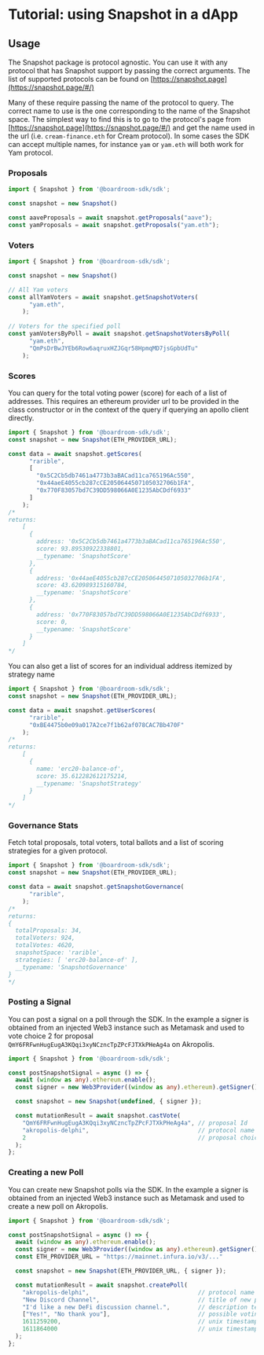 # Tutorial: using Snapshot in a dApp

## Usage

The Snapshot package is protocol agnostic. You can use it with any protocol that has Snapshot support by passing the correct arguments. The list of supported protocols can be found on [https://snapshot.page](https://snapshot.page/#/)

Many of these require passing the name of the protocol to query. The correct name to use is the one corresponding to the name of the Snapshot space. The simplest way to find this is to go to the protocol's page from [https://snapshot.page](https://snapshot.page/#/) and get the name used in the url (i.e. `cream-finance.eth` for Cream protocol). In some cases the SDK can accept multiple names, for instance `yam` or `yam.eth` will both work for Yam protocol.

### Proposals

```typescript
import { Snapshot } from '@boardroom-sdk/sdk';

const snapshot = new Snapshot()

const aaveProposals = await snapshot.getProposals("aave");
const yamProposals = await snapshot.getProposals("yam.eth");
```

### Voters

```typescript
import { Snapshot } from '@boardroom-sdk/sdk';

const snapshot = new Snapshot()

// All Yam voters
const allYamVoters = await snapshot.getSnapshotVoters(
      "yam.eth",
    );
    
// Voters for the specified poll
const yamVotersByPoll = await snapshot.getSnapshotVotersByPoll(
      "yam.eth",
      "QmPsDrBwJYEb6Row6aqruxHZJGqr58HpmqMD7jsGpbUdTu"
    );
```

### Scores

You can query for the total voting power \(score\) for each of a list of addresses. This requires an ethereum provider url to be provided in the class constructor or in the context of the query if querying an apollo client directly.

```typescript
import { Snapshot } from '@boardroom-sdk/sdk';
const snapshot = new Snapshot(ETH_PROVIDER_URL);

const data = await snapshot.getScores(
      "rarible",
      [
        "0x5C2Cb5db7461a4773b3aBACad11ca765196Ac550",
        "0x44aeE4055cb287cCE2050644507105032706b1FA",
        "0x770F83057bd7C39DD598066A0E1235AbCDdf6933"
      ]
    );
/*
returns:
    [
      {
        address: '0x5C2Cb5db7461a4773b3aBACad11ca765196Ac550',
        score: 93.89530922338801,
        __typename: 'SnapshotScore'
      },
      {
        address: '0x44aeE4055cb287cCE2050644507105032706b1FA',
        score: 43.620989315160784,
        __typename: 'SnapshotScore'
      },
      {
        address: '0x770F83057bd7C39DD598066A0E1235AbCDdf6933',
        score: 0,
        __typename: 'SnapshotScore'
      }
    ]
*/
```

You can also get a list of scores for an individual address itemized by strategy name

```typescript
import { Snapshot } from '@boardroom-sdk/sdk';
const snapshot = new Snapshot(ETH_PROVIDER_URL);

const data = await snapshot.getUserScores(
      "rarible",
      "0xBE4475b0e09a017A2ce7f1b62af078CAC7Bb470F"
    );
/*
returns:
    [
      {
        name: 'erc20-balance-of',
        score: 35.612282612175214,
        __typename: 'SnapshotStrategy'
      }
    ]
*/
```

### Governance Stats

Fetch total proposals, total voters, total ballots and a list of scoring strategies for a given protocol.

```typescript
import { Snapshot } from '@boardroom-sdk/sdk';
const snapshot = new Snapshot(ETH_PROVIDER_URL);

const data = await snapshot.getSnapshotGovernance(
      "rarible",
    );
/*
returns:
{
  totalProposals: 34,
  totalVoters: 924,
  totalVotes: 4620,
  snapshotSpace: 'rarible',
  strategies: [ 'erc20-balance-of' ],
  __typename: 'SnapshotGovernance'
}
*/
```

### Posting a Signal

You can post a signal on a poll through the SDK. In the example a signer is obtained from an injected Web3 instance such as Metamask and used to vote choice 2 for proposal `QmY6FRFwnHugEugA3KQqi3xyNCzncTpZPcFJTXkPHeAg4a` on Akropolis.

```typescript
import { Snapshot } from '@boardroom-sdk/sdk';

const postSnapshotSignal = async () => {
  await (window as any).ethereum.enable();
  const signer = new Web3Provider((window as any).ethereum).getSigner();

  const snapshot = new Snapshot(undefined, { signer });

  const mutationResult = await snapshot.castVote(
    "QmY6FRFwnHugEugA3KQqi3xyNCzncTpZPcFJTXkPHeAg4a", // proposal Id
    "akropolis-delphi",                               // protocol name (Snapshot space)
    2                                                 // proposal choice
  );
};
```

### Creating a new Poll

You can create new Snapshot polls via the SDK. In the example a signer is obtained from an injected Web3 instance such as Metamask and used to create a new poll on Akropolis.

```typescript
import { Snapshot } from '@boardroom-sdk/sdk';

const postSnapshotSignal = async () => {
  await (window as any).ethereum.enable();
  const signer = new Web3Provider((window as any).ethereum).getSigner();
  const ETH_PROVIDER_URL = "https://mainnet.infura.io/v3/..."

  const snapshot = new Snapshot(ETH_PROVIDER_URL, { signer });

  const mutationResult = await snapshot.createPoll(
    "akropolis-delphi",                               // protocol name (Snapshot space)
    "New Discord Channel",                            // title of new proposal
    "I'd like a new DeFi discussion channel.",        // description text for new proposal
    ["Yes!", "No thank you"],                         // possible voting choices
    1611259200,                                       // unix timestamp to start voting
    1611864000                                        // unix timestamp to end voting
  );
};
```
